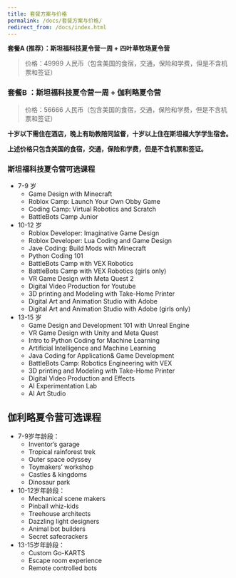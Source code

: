 ```yaml
---
title: 套餐方案与价格
permalink: /docs/套餐方案与价格/
redirect_from: /docs/index.html
---
```


**套餐A (推荐）：斯坦福科技夏令营一周 + 四叶草牧场夏令营** 

> 价格：49999 人民币（包含美国的食宿，交通，保险和学费，但是不含机票和签证）


### 套餐B ：斯坦福科技夏令营一周 + 伽利略夏令营 

> 价格：56666 人民币（包含美国的食宿，交通，保险和学费，但是不含机票和签证）

**十岁以下需住在酒店，晚上有助教陪同监督，十岁以上住在斯坦福大学学生宿舍。**

**上述价格只包含美国的食宿，交通，保险和学费，但是不含机票和签证。**


### 斯坦福科技夏令营可选课程

* 7-9 岁
  * Game Design with Minecraft
  * Roblox Camp: Launch Your Own Obby Game
  * Coding Camp: Virtual Robotics and Scratch
  * BattleBots Camp Junior
* 10-12 岁
  * Roblox Developer: Imaginative Game Design
  * Roblox Developer: Lua Coding and Game Design
  * Jave Coding: Build Mods with Minecraft
  * Python Coding 101
  * BattleBots Camp with VEX Robotics
  * BattleBots Camp with VEX Robotics (girls only)
  * VR Game Design with Meta Quest 2
  * Digital Video Production for Youtube
  * 3D printing and Modeling with Take-Home Printer
  * Digital Art and Animation Studio with Adobe
  * Digital Art and Animation Studio with Adobe (girls only)
* 13-15 岁
  * Game Design and Development 101 with Unreal Engine
  * VR Game Design with Unity and Meta Quest
  * Intro to Python Coding for Machine Learning
  * Artificial Intelligence and Machine Learning
  * Java Coding for Application& Game Development
  * BattleBots Camp: Robotics Engineering with VEX
  * 3D printing and Modeling with Take-Home Printer
  * Digital Video Production and Effects
  * AI Experimentation Lab
  * AI Art Studio

## 伽利略夏令营可选课程
* 7-9岁年龄段： 
  * Inventor’s garage 
  * Tropical rainforest trek 
  * Outer space odyssey 
  * Toymakers’ workshop
  * Castles & kingdoms
  * Dinosaur park
* 10-12岁年龄段：
  * Mechanical scene makers
  * Pinball whiz-kids
  * Treehouse architects
  * Dazzling light designers
  * Animal bot builders
  * Secret safecrackers
* 13-15岁年龄段：
  * Custom Go-KARTS
  * Escape room experience 
  * Remote controlled bots


